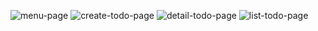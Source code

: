 ![menu-page](https://github.com/Omerrizabahadir/JavaEgitim-2024-Ui/assets/155251539/7b31037f-67bb-4972-94db-2838a9d2d8c0)
![create-todo-page](https://github.com/Omerrizabahadir/JavaEgitim-2024-Ui/assets/155251539/d400bbe0-0544-4baa-b36d-ae0ec59858e5)
![detail-todo-page](https://github.com/Omerrizabahadir/JavaEgitim-2024-Ui/assets/155251539/4dc45593-1e65-4480-8efa-3c11dd3b6cbe)
![list-todo-page](https://github.com/Omerrizabahadir/JavaEgitim-2024-Ui/assets/155251539/57ade64a-bac7-4612-b0c3-c70f231aa82b)

